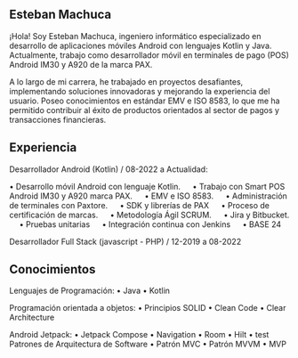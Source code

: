 
## Esteban Machuca

¡Hola! Soy Esteban Machuca, ingeniero informático especializado en desarrollo de aplicaciones móviles Android con lenguajes Kotlin y Java. Actualmente, trabajo como desarrollador móvil en terminales de pago (POS) Android IM30 y A920 de la marca PAX.

A lo largo de mi carrera, he trabajado en proyectos desafiantes, implementando soluciones innovadoras y mejorando la experiencia del usuario. Poseo conocimientos en estándar EMV e ISO 8583, lo que me ha permitido contribuir al éxito de productos orientados al sector de pagos y transacciones financieras.

## Experiencia

Desarrollador Android (Kotlin) / 08-2022 a Actualidad: 

•	Desarrollo móvil Android con lenguaje Kotlin. &ensp;&ensp;
•	Trabajo con Smart POS Android IM30 y A920 marca PAX. &ensp;&ensp;
•	EMV e ISO 8583. &ensp;&ensp;
•	Administración de terminales con Paxtore. &ensp;&ensp;
•	SDK y librerías de PAX &ensp;&ensp;
•	Proceso de certificación de marcas. &ensp;&ensp;
•	Metodología Ágil SCRUM. &ensp;&ensp;
•	Jira y Bitbucket. &ensp;&ensp;
•	Pruebas unitarias &ensp;&ensp;
•	Integración continua con Jenkins &ensp;&ensp;
•	BASE 24

Desarrollador Full Stack (javascript - PHP) / 12-2019 a 08-2022

## Conocimientos

Lenguajes de Programación:
•	Java
•	Kotlin

Programación orientada a
 objetos:
•	Principios SOLID
•	Clean Code
•	Clear Architecture

Android Jetpack:
•	Jetpack Compose
•	Navigation
•	Room
•	Hilt
•	test	Patrones de Arquitectura de Software
•	Patrón MVC
•	Patrón MVVM
•	MVP

<!-- ejemplo de gregar una imagen como icono, debo agregar directorio y agregar un svg luego la ruta correspondiente en src <img src="https://raw.githubusercontent.com/DennisHartrampf/DennisHartrampf/master/img/java.svg" alt="" height="20"> -->
